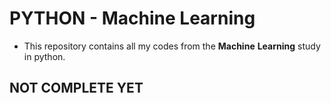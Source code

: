 # PYTHON -  Machine Learning

* This repository contains all my codes from the **Machine** **Learning** study in python.

## NOT COMPLETE YET